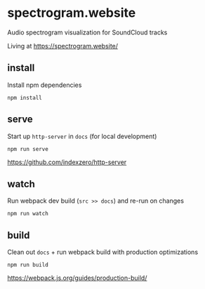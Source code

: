 # spectrogram.website

Audio spectrogram visualization for SoundCloud tracks

Living at https://spectrogram.website/

## install
Install npm dependencies
```
npm install
```

## serve
Start up `http-server` in `docs` (for local development)
```
npm run serve
```
https://github.com/indexzero/http-server

## watch
Run webpack dev build (`src >> docs`) and re-run on changes
```
npm run watch
```

## build
Clean out `docs` + run webpack build with production optimizations
```
npm run build
```
https://webpack.js.org/guides/production-build/
